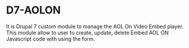 D7-AOLON
========
It is Drupal 7 custom module to manage the AOL On Video Embed player.  This module allow to user to create, update, delete 
Embed AOL ON Javascript code with using the form.  
